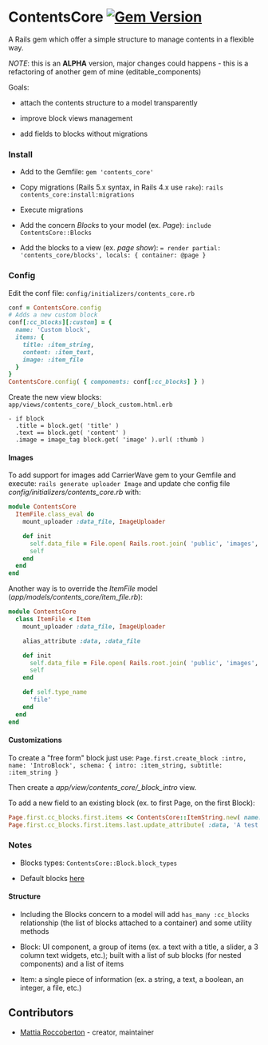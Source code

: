 # ContentsCore [![Gem Version](https://badge.fury.io/rb/contents_core.svg)](https://badge.fury.io/rb/contents_core)

A Rails gem which offer a simple structure to manage contents in a flexible way.

_NOTE_: this is an **ALPHA** version, major changes could happens - this is a refactoring of another gem of mine (editable_components)

Goals:

- attach the contents structure to a model transparently

- improve block views management

- add fields to blocks without migrations

### Install

- Add to the Gemfile:
`gem 'contents_core'`

- Copy migrations (Rails 5.x syntax, in Rails 4.x use `rake`):
`rails contents_core:install:migrations`

- Execute migrations

- Add the concern *Blocks* to your model (ex. *Page*): `include ContentsCore::Blocks`

- Add the blocks to a view (ex. *page show*): `= render partial: 'contents_core/blocks', locals: { container: @page }`

### Config

Edit the conf file: `config/initializers/contents_core.rb`

```ruby
conf = ContentsCore.config
# Adds a new custom block
conf[:cc_blocks][:custom] = {
  name: 'Custom block',
  items: {
    title: :item_string,
    content: :item_text,
    image: :item_file
  }
}
ContentsCore.config( { components: conf[:cc_blocks] } )
```

Create the new view blocks: `app/views/contents_core/_block_custom.html.erb`

```slim
- if block
  .title = block.get( 'title' )
  .text == block.get( 'content' )
  .image = image_tag block.get( 'image' ).url( :thumb )
```

#### Images

To add support for images add CarrierWave gem to your Gemfile and execute: `rails generate uploader Image` and update che config file *config/initializers/contents_core.rb* with:

```rb
module ContentsCore
  ItemFile.class_eval do
    mount_uploader :data_file, ImageUploader

    def init
      self.data_file = File.open( Rails.root.join( 'public', 'images', 'original', 'missing.jpg' ) )
      self
    end
  end
end
```

Another way is to override the *ItemFile* model (*app/models/contents_core/item_file.rb*):

```rb
module ContentsCore
  class ItemFile < Item
    mount_uploader :data_file, ImageUploader

    alias_attribute :data, :data_file

    def init
      self.data_file = File.open( Rails.root.join( 'public', 'images', 'original', 'missing.jpg' ) )
      self
    end

    def self.type_name
      'file'
    end
  end
end
```

#### Customizations

To create a "free form" block just use: `Page.first.create_block :intro, name: 'IntroBlock', schema: { intro: :item_string, subtitle: :item_string }`

Then create a *app/view/contents_core/_block_intro* view.

To add a new field to an existing block (ex. to first Page, on the first Block):

```rb
Page.first.cc_blocks.first.items << ContentsCore::ItemString.new( name: 'new_field' )
Page.first.cc_blocks.first.items.last.update_attribute( :data, 'A test' )
```

### Notes

- Blocks types: `ContentsCore::Block.block_types`

- Default blocks [here](https://github.com/blocknotes/contents_core/blob/master/config/initializers/contents_core.rb)

#### Structure

- Including the Blocks concern to a model will add `has_many :cc_blocks` relationship (the list of blocks attached to a container) and some utility methods

- Block: UI component, a group of items (ex. a text with a title, a slider, a 3 column text widgets, etc.); built with a list of sub blocks (for nested components) and a list of items

- Item: a single piece of information (ex. a string, a text, a boolean, an integer, a file, etc.)

## Contributors

- [Mattia Roccoberton](http://blocknot.es) - creator, maintainer
